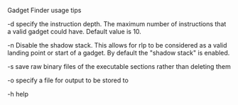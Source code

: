 Gadget Finder usage tips

-d  specify the instruction depth. The maximum number of instructions that a valid gadget
    could have. Default value is 10.

-n  Disable the shadow stack. This allows for rlp to be considered as a valid landing point
    or start of a gadget. By default the "shadow stack" is enabled.

-s  save raw binary files of the executable sections rather than deleting them

-o  specify a file for output to be stored to

-h  help
